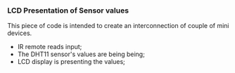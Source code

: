 ### LCD Presentation of Sensor values

This piece of code is intended to create an interconnection of couple of mini devices.
* IR remote reads input;
* The DHT11 sensor's values are being being;
* LCD display is presenting the values;

